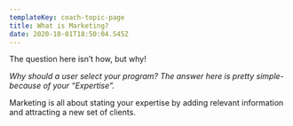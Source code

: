 ```yaml
---
templateKey: coach-topic-page
title: What is Marketing?
date: 2020-10-01T18:50:04.545Z
---
```

The question here isn’t how, but why!

_Why should a user select your program? The answer here is pretty simple- because of your “Expertise”._ 

Marketing is all about stating your expertise by adding relevant information and attracting a new set of clients.
